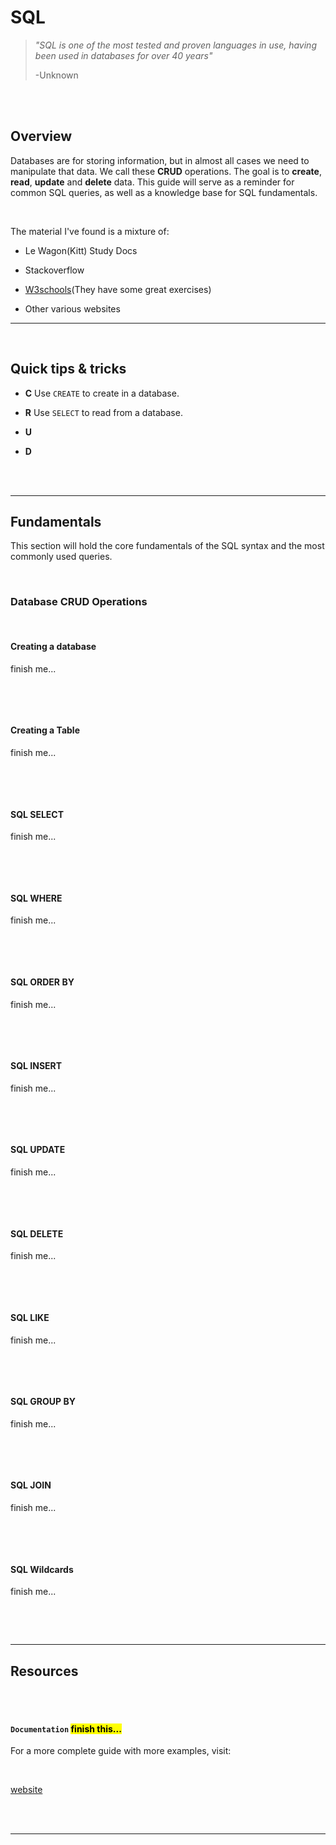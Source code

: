 # **SQL**

> _"SQL is one of the most tested and proven languages in use, having been used in databases for over 40 years"_
>
> -Unknown

<br>
<br>

## Overview

Databases are for storing information, but in almost all cases we need to manipulate that data. We call these **CRUD** operations. The goal is to **create**, **read**, **update** and **delete** data. This guide will serve as a reminder for common SQL queries, as well as a knowledge base for SQL fundamentals.

<br>

The material I've found is a mixture of:

-   Le Wagon(Kitt) Study Docs

-   Stackoverflow

-   [W3schools](https://www.w3schools.com/sql/exercise.asp)(They have some great exercises)

-   Other various websites

---

<br>

## **Quick tips & tricks**

-   **C** Use `CREATE` to create in a database.

-   **R** Use `SELECT` to read from a database.

-   **U**

-   **D**

<br>
<br>

---

## **Fundamentals**

This section will hold the core fundamentals of the SQL syntax and the most commonly used queries.

<br>

### **Database CRUD Operations**

<br>

#### **Creating a database**

finish me...

```sql

```

<br>
<br>

#### **Creating a Table**

finish me...

```sql

```

<br>
<br>

#### **SQL SELECT**

finish me...

```sql

```

<br>
<br>

#### **SQL WHERE**

finish me...

```sql

```

<br>
<br>

#### **SQL ORDER BY**

finish me...

```sql

```

<br>
<br>

#### **SQL INSERT**

finish me...

```sql

```

<br>
<br>

#### **SQL UPDATE**

finish me...

```sql

```

<br>
<br>

#### **SQL DELETE**

finish me...

```sql

```

<br>
<br>

#### **SQL LIKE**

finish me...

```sql

```

<br>
<br>

#### **SQL GROUP BY**

finish me...

```sql

```

<br>
<br>

#### **SQL JOIN**

finish me...

```sql

```

<br>
<br>

#### **SQL Wildcards**

finish me...

```sql

```

<br>
<br>

---

## **Resources**

<br>
<br>

#### **`Documentation`** <mark>finish this...</mark>

For a more complete guide with more examples, visit:

<br>

[website]()

<br>
<br>

---
